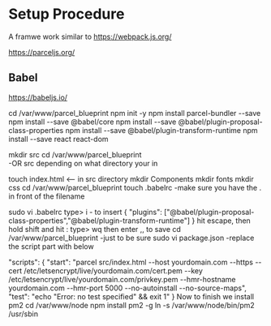# Setup Procedure

A framwe work similar to 
https://webpack.js.org/ 

https://parceljs.org/

## Babel

https://babeljs.io/

cd /var/www/parcel_blueprint
npm init -y
npm install parcel-bundler --save
npm install --save @babel/core
npm install --save @babel/plugin-proposal-class-properties
npm install --save @babel/plugin-transform-runtime 
npm install --save react react-dom
				
mkdir src
cd /var/www/parcel_blueprint   
	-OR src depending on what directory your in	
				
touch index.html <-- in src directory
mkdir Components
mkdir fonts
mkdir css
cd /var/www/parcel_blueprint 
touch .babelrc
	-make sure you have the . in front of the filename
	
sudo vi .babelrc
type> i 
	- to insert
{
	"plugins": ["@babel/plugin-proposal-class-properties","@babel/plugin-transform-runtime"]
}
hit escape, then hold shift and hit : 
type> wq
then enter  ,, to save
cd /var/www/parcel_blueprint 
	-just to be sure
sudo vi package.json
	-replace the script part with below
	
  "scripts": {
    "start": "parcel src/index.html --host yourdomain.com --https --cert /etc/letsencrypt/live/yourdomain.com/cert.pem --key /etc/letsencrypt/live/yourdomain.com/privkey.pem --hmr-hostname yourdomain.com --hmr-port 5000 --no-autoinstall --no-source-maps",
    "test": "echo \"Error: no test specified\" && exit 1"
  }
Now to finish we install pm2
cd /var/www/node
npm install pm2 -g
ln -s /var/www/node/bin/pm2 /usr/sbin